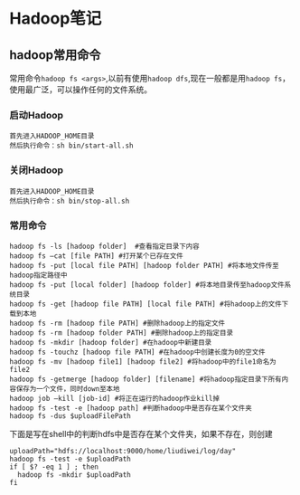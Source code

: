 # Hadoop笔记

## hadoop常用命令

常用命令`hadoop fs <args>`,以前有使用`hadoop dfs`,现在一般都是用`hadoop fs`，使用最广泛，可以操作任何的文件系统。

### 启动Hadoop

```
首先进入HADOOP_HOME目录
然后执行命令：sh bin/start-all.sh
```

### 关闭Hadoop

```
首先进入HADOOP_HOME目录
然后执行命令：sh bin/stop-all.sh
```

### 常用命令

```
hadoop fs -ls [hadoop folder]  #查看指定目录下内容
hadoop fs –cat [file PATH] #打开某个已存在文件
hadoop fs -put [local file PATH] [hadoop folder PATH] #将本地文件传至hadoop指定路径中
hadoop fs -put [local folder] [hadoop folder] #将本地目录传至hadoop文件系统目录
hadoop fs -get [hadoop file PATH] [local file PATH] #将hadoop上的文件下载到本地
hadoop fs -rm [hadoop file PATH] #删除hadoop上的指定文件
hadoop fs -rm [hadoop folder PATH] #删除hadoop上的指定目录
hadoop fs -mkdir [hadoop folder] #在hadoop中新建目录
hadoop fs -touchz [hadoop file PATH] #在hadoop中创建长度为0的空文件 
hadoop fs -mv [hadoop file1] [hadoop file2] #将hadoop中的file1命名为file2
hadoop fs -getmerge [hadoop folder] [filename] #将hadoop指定目录下所有内容保存为一个文件，同时down至本地
hadoop job –kill [job-id] #将正在运行的hadoop作业kill掉
hadoop fs -test -e [hadoop path] #判断hadoop中是否存在某个文件夹
hadoop fs -dus $uploadFilePath
```

下面是写在shell中的判断hdfs中是否存在某个文件夹，如果不存在，则创建

```
uploadPath="hdfs://localhost:9000/home/liudiwei/log/day"
hadoop fs -test -e $uploadPath
if [ $? -eq 1 ] ; then    
  hadoop fs -mkdir $uploadPath
fi
```